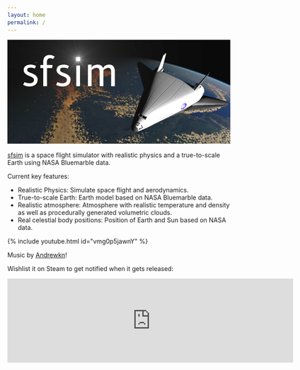 ```yaml
---
layout: home
permalink: /
---
```


[![sfsim header image](sfsim.jpg)][1]

[sfsim][1] is a space flight simulator with realistic physics and a true-to-scale Earth using NASA Bluemarble data.

Current key features:
* Realistic Physics: Simulate space flight and aerodynamics.
* True-to-scale Earth: Earth model based on NASA Bluemarble data.
* Realistic atmosphere: Atmosphere with realistic temperature and density as well as procedurally generated volumetric clouds.
* Real celestial body positions: Position of Earth and Sun based on NASA data.

{% include youtube.html id="vmg0p5jawnY" %}

Music by [Andrewkn][2]!

Wishlist it on Steam to get notified when it gets released:

<div class="embed-container">
  <iframe src="https://store.steampowered.com/widget/3687560/" frameborder="0" width="646" height="190"></iframe>
</div>

[1]: https://wedesoft.github.io/sfsim/
[2]: https://freesound.org/people/Andrewkn/
